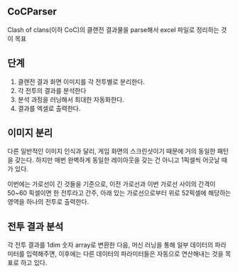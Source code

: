 CoCParser
---------

Clash of clans(이하 CoC)의 클랜전 결과물을 parse해서 excel 파일로 정리하는 것이 목표

## 단계

1. 클랜전 결과 화면 이미지를 각 전투별로 분리한다.
2. 각 전투의 결과를 분석한다
3. 분석 과정을 러닝해서 최대한 자동화한다.
4. 결과를 엑셀로 출력한다.

## 이미지 분리

다른 일반적인 이미지 인식과 달리, 게임 화면의 스크린샷이기 때문에 거의 동일한 패턴을 갖는다. 하지만 매번 완벽하게 동일한 레이아웃을 갖는 건 아니고 1픽셀씩 어긋날 때가 있다.

이번에는 가로선이 긴 것들을 기준으로, 이전 가로선과 이번 가로선 사이의 간격이 50~60 픽셀이면 한 전투라고 간주, 아래 있는 가로선으로부터 위로 52픽셀에 해당하는 영역을 하나의 전투로 출력한다.

## 전투 결과 분석

각 전투 결과를 1dim 숫자 array로 변환한 다음, 머신 러닝을 통해 일부 데이터의 파라미터를 입력해주면, 이후에는 다른 데이터의 파라미터들은 자동으로 연산해내는 것을 목표로 하고 있다.

